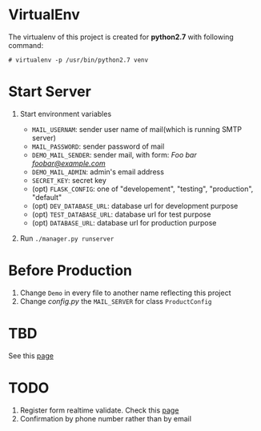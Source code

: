 VirtualEnv
=========

The virtualenv of this project is created for **python2.7** with following command:

    # virtualenv -p /usr/bin/python2.7 venv    


Start Server
============

1. Start environment variables

    * `MAIL_USERNAM`: sender user name of mail(which is running SMTP server)
    * `MAIL_PASSWORD`: sender password of mail
    * `DEMO_MAIL_SENDER`: sender mail, with form: *Foo bar <foobar@example.com>*
    * `DEMO_MAIL_ADMIN`: admin's email address
    * `SECRET_KEY`: secret key
    * (opt) `FLASK_CONFIG`: one of "developement", "testing", "production", "default"
    * (opt) `DEV_DATABASE_URL`: database url for development purpose
    * (opt) `TEST_DATABASE_URL`: database url for test purpose
    * (opt) `DATABASE_URL`: database url for production purpose

2. Run `./manager.py runserver`

Before Production
=================

1. Change `Demo` in every file to another name reflecting this project
2. Change *config.py* the `MAIL_SERVER` for class `ProductConfig`

TBD
===

See this [page](https://github.com/magodo/flask_demo/wiki/Requirement-Verification)

TODO
====

1. Register form realtime validate. Check this [page](http://stackoverflow.com/questions/19898967/how-to-use-wtforms-in-ajax-validation)
2. Confirmation by phone number rather than by email



